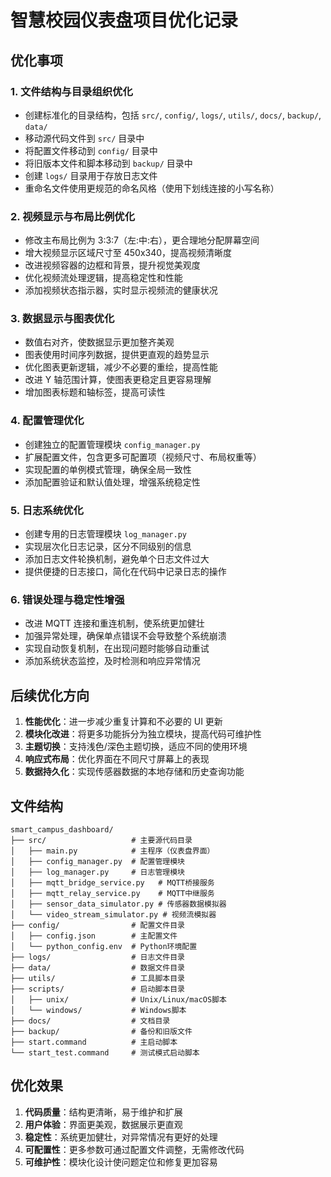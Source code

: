 # 智慧校园仪表盘项目优化记录

## 优化事项

### 1. 文件结构与目录组织优化

- 创建标准化的目录结构，包括 `src/`, `config/`, `logs/`, `utils/`, `docs/`, `backup/`, `data/`
- 移动源代码文件到 `src/` 目录中
- 将配置文件移动到 `config/` 目录中
- 将旧版本文件和脚本移动到 `backup/` 目录中
- 创建 `logs/` 目录用于存放日志文件
- 重命名文件使用更规范的命名风格（使用下划线连接的小写名称）

### 2. 视频显示与布局比例优化

- 修改主布局比例为 3:3:7（左:中:右），更合理地分配屏幕空间
- 增大视频显示区域尺寸至 450x340，提高视频清晰度
- 改进视频容器的边框和背景，提升视觉美观度
- 优化视频流处理逻辑，提高稳定性和性能
- 添加视频状态指示器，实时显示视频流的健康状况

### 3. 数据显示与图表优化

- 数值右对齐，使数据显示更加整齐美观
- 图表使用时间序列数据，提供更直观的趋势显示
- 优化图表更新逻辑，减少不必要的重绘，提高性能
- 改进 Y 轴范围计算，使图表更稳定且更容易理解
- 增加图表标题和轴标签，提高可读性

### 4. 配置管理优化

- 创建独立的配置管理模块 `config_manager.py`
- 扩展配置文件，包含更多可配置项（视频尺寸、布局权重等）
- 实现配置的单例模式管理，确保全局一致性
- 添加配置验证和默认值处理，增强系统稳定性

### 5. 日志系统优化

- 创建专用的日志管理模块 `log_manager.py`
- 实现层次化日志记录，区分不同级别的信息
- 添加日志文件轮换机制，避免单个日志文件过大
- 提供便捷的日志接口，简化在代码中记录日志的操作

### 6. 错误处理与稳定性增强

- 改进 MQTT 连接和重连机制，使系统更加健壮
- 加强异常处理，确保单点错误不会导致整个系统崩溃
- 实现自动恢复机制，在出现问题时能够自动重试
- 添加系统状态监控，及时检测和响应异常情况

## 后续优化方向

1. **性能优化**：进一步减少重复计算和不必要的 UI 更新
2. **模块化改进**：将更多功能拆分为独立模块，提高代码可维护性
3. **主题切换**：支持浅色/深色主题切换，适应不同的使用环境
4. **响应式布局**：优化界面在不同尺寸屏幕上的表现
5. **数据持久化**：实现传感器数据的本地存储和历史查询功能

## 文件结构

```
smart_campus_dashboard/
├── src/                   # 主要源代码目录
│   ├── main.py            # 主程序（仪表盘界面）
│   ├── config_manager.py  # 配置管理模块
│   ├── log_manager.py     # 日志管理模块
│   ├── mqtt_bridge_service.py   # MQTT桥接服务
│   ├── mqtt_relay_service.py    # MQTT中继服务
│   ├── sensor_data_simulator.py # 传感器数据模拟器
│   └── video_stream_simulator.py # 视频流模拟器
├── config/                # 配置文件目录
│   ├── config.json        # 主配置文件
│   └── python_config.env  # Python环境配置
├── logs/                  # 日志文件目录
├── data/                  # 数据文件目录
├── utils/                 # 工具脚本目录
├── scripts/               # 启动脚本目录
│   ├── unix/              # Unix/Linux/macOS脚本
│   └── windows/           # Windows脚本
├── docs/                  # 文档目录
├── backup/                # 备份和旧版文件
├── start.command          # 主启动脚本
└── start_test.command     # 测试模式启动脚本
```

## 优化效果

1. **代码质量**：结构更清晰，易于维护和扩展
2. **用户体验**：界面更美观，数据展示更直观
3. **稳定性**：系统更加健壮，对异常情况有更好的处理
4. **可配置性**：更多参数可通过配置文件调整，无需修改代码
5. **可维护性**：模块化设计使问题定位和修复更加容易
